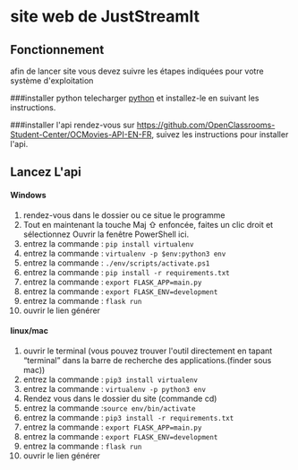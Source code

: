 # site web de JustStreamIt



## Fonctionnement

afin de lancer site vous devez suivre les étapes indiquées pour votre système d'exploitation



###installer python
telecharger [python](https://www.python.org/downloads/ "python") et installez-le en suivant les instructions.

###installer l'api
rendez-vous sur https://github.com/OpenClassrooms-Student-Center/OCMovies-API-EN-FR, suivez les instructions pour installer l'api.

## Lancez L'api


#### Windows
1. rendez-vous dans le dossier ou ce situe le programme
2. Tout en maintenant la touche Maj ⇧ enfoncée, faites un clic droit et sélectionnez Ouvrir la fenêtre PowerShell ici.
3. entrez la commande : ``pip install virtualenv``
4. entrez la commande : ``virtualenv -p $env:python3 env``
5. entrez la commande : ``./env/scripts/activate.ps1``
6. entrez la commande : ``pip install -r requirements.txt``
7. entrez la commande : ``export FLASK_APP=main.py``
8. entrez la commande : ``export FLASK_ENV=development``
9. entrez la commande : ``flask run``
10. ouvrir le lien générer
 
#### linux/mac

1. ouvrir le terminal (vous pouvez trouver l'outil directement en tapant “terminal” dans la barre de recherche des applications.(finder sous mac))
2. entrez la commande : ``pip3 install virtualenv``
3. entrez la commande : ``virtualenv -p python3 env``
4. Rendez vous dans le dossier du site (commande cd)
5. entrez la commande :``source env/bin/activate``
6. entrez la commande : ``pip3 install -r requirements.txt``
7. entrez la commande : ``export FLASK_APP=main.py``
8. entrez la commande : ``export FLASK_ENV=development``
9. entrez la commande : ``flask run``
10. ouvrir le lien générer
